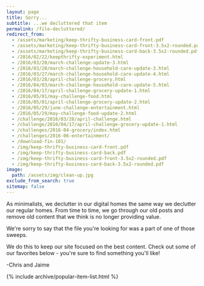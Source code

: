```yaml
---
layout: page
title: Sorry...
subtitle: ...we decluttered that item
permalink: /file-decluttered/
redirect_from:
  - /assets/marketing/keep-thrifty-business-card-front.pdf
  - /assets/marketing/keep-thrifty-business-card-front-3.5x2-rounded.pdf
  - /assets/marketing/keep-thrifty-business-card-back-3.5x2-rounded.pdf
  - /2016/02/22/keepthrifty-experiment.html
  - /2016/03/20/march-challenge-update-3.html
  - /2016/03/20/march-challenge-household-care-update-3.html
  - /2016/03/27/march-challenge-household-care-update-4.html
  - /2016/03/28/april-challenge-grocery.html
  - /2016/04/03/march-challenge-household-care-update-5.html
  - /2016/04/17/april-challenge-grocery-update-1.html
  - /2016/05/01/may-challenge-food.html
  - /2016/05/01/april-challenge-grocery-update-2.html
  - /2016/05/29/june-challenge-entertainment.html
  - /2016/05/29/may-challenge-food-update-2.html
  - /challenge/2016/03/28/april-challenge.html
  - /challenge/2016/04/17/april-challenge-grocery-update-1.html
  - /challenges/2016-04-grocery/index.html
  - /challenges/2016-06-entertainment/
  - /download-fin-101/
  - /img/keep-thrifty-business-card-front.pdf
  - /img/keep-thrifty-business-card-back.pdf
  - /img/keep-thrifty-business-card-front-3.5x2-rounded.pdf
  - /img/keep-thrifty-business-card-back-3.5x2-rounded.pdf
image:
  path: /assets/img/clean-up.jpg
exclude_from_search: true
sitemap: false
---
```


As minimalists, we declutter in our digital homes the same way we declutter our regular homes. From time to time, we go through our old posts and remove old content that we think is no longer providing value.

We're sorry to say that the file you're looking for was a part of one of those sweeps.

We do this to keep our site focused on the best content. Check out some of our favorites below - you're sure to find something you'll like!

-Chris and Jaime

{% include archive/popular-item-list.html %}
